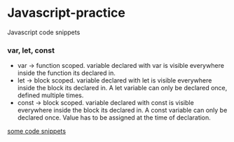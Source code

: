 # Javascript-practice
Javascript code snippets

### var, let, const

- var -> function scoped. variable declared with var is visible everywhere inside the function its declared in.
- let -> block scoped. variable declared with let is visible everywhere inside the block its declared in. A let variable can only be declared once, defined multiple times.
- const -> block scoped. variable declared with const is visible everywhere inside the block its declared in. A const variable can only be declared once. Value has to be assigned at the time of declaration. 

[some code snippets](https://github.com/Parikshit-Hooda/Javascript-practice/blob/main/var%20let%20const.js)

